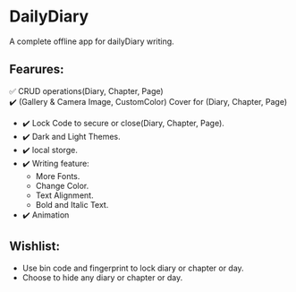 # DailyDiary
 A complete offline app for dailyDiary writing.
## Fearures:
 ✅ CRUD operations(Diary, Chapter, Page)  
 ✔️ (Gallery & Camera Image, CustomColor) Cover for (Diary, Chapter, Page)
- ✔️ Lock Code to secure or close(Diary, Chapter, Page).
- ✔️ Dark and Light Themes.
- ✔️ local storge.
- ✔️ Writing feature:
   * More Fonts.
   * Change Color.
   * Text Alignment.
   * Bold and Italic Text.
- ✔️ Animation


## Wishlist:
- Use bin code and fingerprint to lock diary or chapter or day.
- Choose to hide any diary or chapter or day. 
